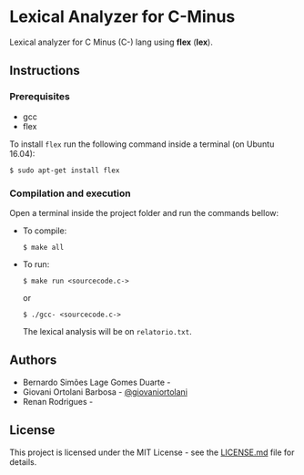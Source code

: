 
# Lexical Analyzer for C-Minus
Lexical analyzer for C Minus (C-) lang using **flex** (**lex**).

## Instructions

### Prerequisites  
* gcc
* flex

To install `flex` run the following command inside a terminal (on Ubuntu 16.04):
```
$ sudo apt-get install flex
```
### Compilation and execution
Open a terminal inside the project folder and run the commands bellow:

* To compile:
  ```
  $ make all
  ```
* To run:
  ```
  $ make run <sourcecode.c->
  ```
  or
  ```
  $ ./gcc- <sourcecode.c->
  ```
  The lexical analysis will be on `relatorio.txt`.
  
## Authors

- Bernardo Simões Lage Gomes Duarte - 
- Giovani Ortolani Barbosa - [@giovaniortolani](https://github.com/giovaniortolani)
- Renan Rodrigues -


## License
This project is licensed under the MIT License - see the [LICENSE.md](LICENSE.md) file for details.